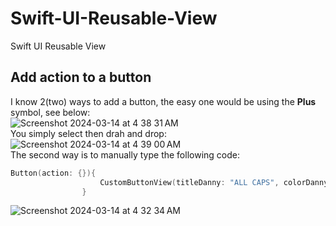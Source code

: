 # Swift-UI-Reusable-View
Swift UI Reusable View
## Add action to a button
I know 2(two) ways to add a button, the easy one would be using the **Plus** symbol, see below:<br>
![Screenshot 2024-03-14 at 4 38 31 AM](https://github.com/danielurra/Swift-UI-Reusable-View/assets/51704179/5b98e829-7f05-4ffd-b403-a05e0c9c9c62)<br>
You simply select then drah and drop:<br>
![Screenshot 2024-03-14 at 4 39 00 AM](https://github.com/danielurra/Swift-UI-Reusable-View/assets/51704179/32f4095b-1e42-4dc4-8f42-1f8003d392a1)<br>
The second way is to manually type the following code:<br>
```swift
Button(action: {}){
                    CustomButtonView(titleDanny: "ALL CAPS", colorDanny: .red)
                }
```
![Screenshot 2024-03-14 at 4 32 34 AM](https://github.com/danielurra/Swift-UI-Reusable-View/assets/51704179/3b164119-b7f8-40a3-b5f8-b57e2fb46a0a)

